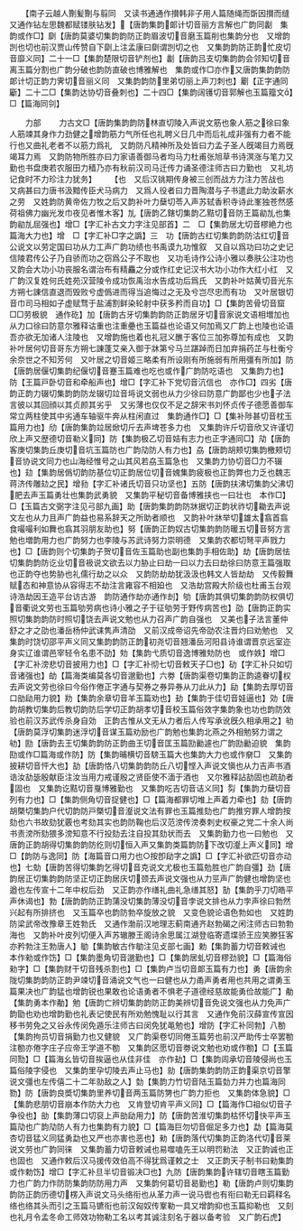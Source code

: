 <!-- { "loadSidebar": true } -->
　　【南子云越人劗髪劗与翦同　又读书通通作攅韩非子用人篇随绳而斲因攅而缝　又通作钻左思魏都赋镂肤钻发】【唐韵集韵郞计切音丽方言解也广韵同劙　集韵或作□】劘【唐韵莫婆切集韵韵防正韵眉波切音磨玉篇削也集韵分也　又增韵剀也切也前汉贾山传赞自下劘上注孟康曰劘谓剀切之也　又集韵韵防正韵忙皮切音靡义同】二十一□【集韵楚限切音铲剂也】劙【唐韵吕支切集韵韵会邻知切音离玉篇分割也广韵分破也韵防直破也博雅解也　集韵或作□亦作又唐韵集韵韵防郞计切正韵力霁切音丽义同　又集韵韵防里弟切丽上声刀刺也】劚【正字通同斸】二十二□【集韵达协切音叠刺也】二十四□【集韵阔镬切音郭解也玉篇籀文】□【篇海同刢】

　　力部
　　力古文□【唐韵集韵韵防林直切陵入声说文筋也象人筋之徐曰象人筋竦其身作力劲健之增韵筋力气所任也礼聘义日几中而后礼成非强有力者不能行也又曲礼老者不以筋力爲礼　又韵防凡精神所及处皆曰力孟子圣人旣竭目力焉旣竭耳力焉　又韵防物所胜亦曰力家语善御马者均马力杜甫张旭草书诗溟涨与笔力又勤也书盘庚若农服田力穑乃亦有秋前汉司马迁传力诵圣德注师古曰力勤也　又礼坊记食时不力珍注力犹务】
　　【也　又后汉铫期传身被三创而战方力注力苦战也　又病甚曰力唐书汲黯传臣犬马病力　又爲人役者曰力晋陶潜与子书遣此力助汝薪水之劳　又姓韵防黄帝佐力牧之后又韵补叶力蘖切苓入声苏轼香积寺诗此峯独苍然感荷祖佛力幽光发巾夜见者惟木客】劜【唐韵乙鎋切集韵乙黠切音防王篇勜劜也集韵勜劜屈强也】增□【字汇补古文力字注见部首】二　□【集韵居尢切音樛絶力也篇海大力也】增　□【字汇补□字之譌】三　功【唐韵古红切集韵韵防沽红切音公说文以劳定国曰功从力工声广韵功绩也书禹谟九功惟叙　又自以爲功曰功之史记信陵君传公子乃自骄而功之窃爲公子不取也　又功毛诗作公诗小雅以奏肤公注功也　又韵会大功小功丧服名谓治布有精麤之分或作红史记汉书大功小功作大红小红　又广韵汉复姓何氏姓苑汉营陵令成功恢禹治水告成功后爲氏　又韵补叶姑黄切音光东方朔七諌信直退而毁败兮虚僞进而得当追悔过之无及兮岂尽忠而有功　又叶居银切音巾司马相如子虚赋骛于盐浦割鲜染轮射中获多矜而自功】□【集韵苦骨切音窟□□劳极貌　通作矻】加【唐韵古牙切集韵韵防正韵居牙切音家说文语相増加也从力口徐曰防意尔雅释诂重也注重疉也玉篇益也论语又何加焉又广韵上也陵也论语吾亦欲无加诸人注陵也　又增韵施也着也礼冠义醮于客位三加弥尊加有成也　又韵补叶居何切音哥东方朔七諌蓬艾亲入御于牀第兮马兰踸踔而日加弃捐药芷与杜衡兮余奈世之不知芳何　又叶居之切音姬三略柔有所设刚有所施弱有所用彊有所加】防【唐韵居偃切集韵纪偃切音蹇玉篇难也吃也或作广韵防吃语也　又集韵力也】防【王篇戸卧切音和牵船声也】增□【字汇补下党切音沆信也　亦作□】四劣【唐韵正韵力辍切集韵韵防龙辍切竝音埓说文弱也从力少徐曰防意广韵鄙也少也子法言彼以其回顔以其贞颜其劣乎　又劣薄也仅仅不足之辞宋书刘怀贞传子德愿善御车常立两柱使其中劣通车轴驱牛奔从柱闲直过　集韵通作□】□【集补陟甚切音枕玉篇用力也】劤【唐韵集韵竝居焮切斤去声埤苍多力也　又集韵许斤切音欣又许谨切欣上声又歴德切音勒义同】防【集韵极乙切音姞有志力也正字通同□】劥【唐韵客庚切集韵丘庚切音坑玉篇防也广韵劥防人有力也】劦【唐韵胡颊切集韵檄颊切音协说文同力也山海经惟号之山其风若劦玉篇急也　又集韵力协切音□力不辍也】攰【集韵居僞切韵防基位切正韵居位切音媿集韵疲极也正韵弊也力乏也魏志蒋济传雕攰之民】增劧【字汇补诸氏切音只功坚也】五防【唐韵扶沸切集韵父沸切肥去声玉篇勇壮也集韵武勇貌　又集韵平秘切音备博雅挟也一曰壮也　本作□】□【玉篇古文弼字注见弓部九画】助【唐韵集韵韵防牀据切正韵状祚切耡去声说文左也从力且声广韵益也易系辞天之所助者顺也　又韵补叶牀举切雄太翕首翕食嘬嘬利如舞也翕其羽朋友助也】努【唐韵正韵奴古切集韵韵防暖五切音努方言勉也増韵用力也广韵努力也李陵与苏武诗努力崇明德　又集韵农都切弩平声戮力也】□【唐韵则个切集韵子贺切音佐玉篇助也副也集韵手相佐助】劫【唐韵居怯切集韵韵防讫业切音衱说文欲去以力胁止曰劫一曰以力去曰劫徐曰防意王篇强取也正韵夺也势胁也礼儒行劫之以众　又韵防劫劫犹汲汲也韩文人皆劫劫　又传毅舞赋态和神意协从容得志不劫注言雍容不相廹也　又浩劫宫殿大阶级也杜甫玉台观诗浩劫因王造平台访古游　韵防通作劫亦通作刦】劬【唐韵其俱切集韵韵防权俱切音衢说文劳也玉篇劬劳病也诗小雅之子于征劬劳于野传病苦也】劭【唐韵正韵实照切集韵韵防时照切饶去声说文勉也从力召声广韵自强也　又美也子法言董仲舒之才之劭也潘岳杨仲武诔隽声清劭　又前汉成帝诏先帝劭农注晋灼曰劝勉也　又集韵时饶切邵平声义同又集韵韵防正韵初尧切音翘潘岳河阳县诗谁谓晋京远室迩身实辽谁谓邑宰轻令名患不劭】劮【集韵弋质切音逸博雅劮防也　或作妷】增□【字汇补滂悲切音披用力也】□【字汇补彻七切音敕天子□也】劯【字汇补只如切音诸强也】劰【篇海类编莫各切音邈勤也】六劵【唐韵渠卷切集韵正韵逵眷切权去声说文劳也徐曰今俗作倦正字通与契券之券异券从刀此从力】劶【集韵去厚切音口勏劶用力貌】劷【集韵余章切音羊玉篇劝也】劸【集韵于佳切音娃逼也】効【唐韵胡教切集韵后教切韵防后学切正韵胡孝切音校玉篇俗效字集韵象也功也韵防效验也前汉苏武传杀身自効　正韵古惟从文无从力者后人传写承讹旣久相承用之】劺【唐韵莫浮切集韵迷浮切音谋玉篇劝励也广韵勉也集韵北燕之外相勉努力谓之劺】劻【唐韵去王切集韵韵防正韵曲王切音匡玉篇劻勷遽也广韵劻勷迫貌　集韵劻或作□篇海或作防】防【集韵晡横切音騯玉篇大也集韵大力也或作奟□　又集韵披耕切音怦大也】劼【唐韵恪八切集韵韵防丘八切悭入声说文愼也从力吉声书酒诰汝劼毖殷献臣注汝当用力戒谨殷之贤臣使不湎于酒也　又尔雅释詀劼固也疏劼者固也　又集韵讫黠切音戛博雅勤也　又集韵吃吉切音诘义同】劽【集韵力蘖切音列有力也】□【集韵侧角切音捉健也】□【篇海都罪切堆上声着力牵也】劾【唐韵胡槩切集韵户代切韵防戸槩切音瀣说文法有罪也玉篇推劾也广韵推穷罪人增韵按劾也六书故劾犹覈也考劾其实也韵防鞠也后汉范滂传滂奏刺史权豪之党二十余人尚书责滂所劾猥多滂知意不行投劾去注自投其劾状而去　又集韵勤力也一曰勉也　又唐韵正韵胡得切集韵韵防纥则切恒入声又集韵类篇韵防下改切瀣上声义同】增□【韵防与逸同】防【海篇音口用力也○按卽劶字之譌】□【字汇补欲匹切音亦动也】七勀【唐韵苦得切集韵乞得切音克说文尤极也玉篇勊胜也广韵自彊】劲【唐韵居正切集韵韵防坚正切正韵居庆切颈去声说文强也从力巠声广韵健也增韵坚也遒也左传宣十二年中权后劲　又正韵亦作缮礼曲礼急缮其怒】勂【集韵乎刀切皓平声休谒也】勃【唐韵韵防正韵蒲没切集韵薄没切音孛说文排也从力孛声徐曰勃然兴起有所排挤也　又玉篇卒也韵防勃卒旋放之貌　又变色貌论语色勃如也　又姓韵防梁武帝改豫章王姓勃氏　又通作渤前汉地理志蓟南通齐赵勃碣之闲注师古曰勃勃海也　又韵补叶皮列切便入声苏辙滕王阁诗余思属江湖登临寄遗堞骄王应笑滕狂客亦矜勃注王勃唐人】勄【集韵敏古作勄注见攴部七画】勅【集韵蓄力切音敕诫也　本作勑或作饬】□【集韵墨角切音邈勤也】□【集韵居虬切音樛劲貌】□【篇海俗勑字】□【集韵财干切音残杀割也】□【集韵卢当切音郞玉篇有力也】勇【唐韵余陇切集韵韵防正韵尹竦切音涌说文气也一曰健也从力甬声勇者用也共用之谓勇玉篇果决也广韵猛也增韵锐也果敢也论语勇者不惧老子道德经慈故能勇俭故能广】勈【集韵勇本作勈】勉【唐韵亡辨切集韵韵防正韵美辨切音免说文强也从力免声广韵勖也劝也增韵勤也礼表记使民有所劝勉愧耻以行其言　又通作免前汉薛宣传宣因移书劳免之又谷永传闵免遁乐注师古曰闵免犹黾勉也】增防【字汇补同勃】八勌【集韵拘员切音捐勤力也又健貌　又广韵渠卷切同倦玉篇劳也前汉严助传士卒罢勌注勌亦倦字庄子应帝王学道不勌　又集韵区愿切音劵说文勉也劝或作勌】□【玉篇同勚】□【篇海幺皆切音挨逼也从佳非佳　亦作劸】□【集韵闾承切音陵侵尚也玉篇俗陵字侵也　又集韵里孕切陵去声止马也】勍【唐韵集韵韵防正韵渠京切音擎说文彊也左传僖二十二年勍敌之人】勎【集韵力竹切音陆玉篇勎力并力也篇海同勠】防【唐韵良奬切集韵里养切音两玉篇防勥也广韵力拒也　又集韵体急貌】□【集韵悲朋切音崩本作防大力也　又肯登切肯平声义同】□【篇海作□祖似切音子争役也】勏【集韵薄口切裒上声勏劶用力】防【唐韵苦淮切集韵枯怀切快平声玉篇劥也广韵劥防人有力也集韵有力貌】□【篇海巨勿切音倔足多力也】勐【篇海莫杏切音猛义同猛勇勐也又严也亦害也恶也】勑【唐韵落代切集韵正韵洛代切音莱说文劳也广韵同徕　又集韵蓄力切音敕诫也易噬嗑先王以明罚勑法　又正韵诚也正也固也　又通作敕后汉马援传效伯高不得犹爲谨敕之士　又正韵天子制书曰勑集韵或作勅饬】增□【字汇补旦半切音锻决□也】九防【唐韵集韵许辖切音瞎玉篇勤力也广韵力作防防集韵防防用力声　又集韵何葛切音曷勤也】勒【唐韵卢则切集韵韵防正韵历德切楞入声说文马头络衔也从革力声一说马辔也有衔曰勒无曰羁释名络也络其头而引之玉篇马镳衔也前汉匈奴传鞌勒一具又增韵抑也玉篇抑勒也　又刻也礼月令孟冬命工师效功物勒工名以考其诚注刻名于器以备考验　又广韵石虎】
